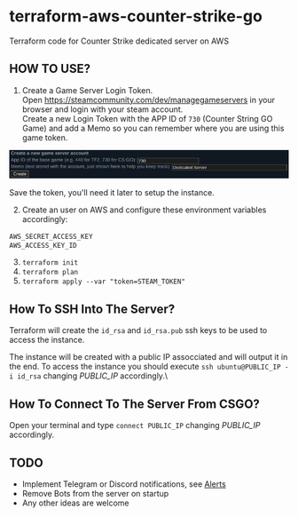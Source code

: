 # terraform-aws-counter-strike-go

Terraform code for Counter Strike dedicated server on AWS

## HOW TO USE?

1. Create a Game Server Login Token.\
Open https://steamcommunity.com/dev/managegameservers in your browser and login with your steam account.\
Create a new Login Token with the APP ID of `730` (Counter String GO Game) and add a Memo so you can remember
where you are using this game token.

![steam token](steam_token.png "Token")

Save the token, you'll need it later to setup the instance.

2. Create an user on AWS and configure these environment variables accordingly:
```
AWS_SECRET_ACCESS_KEY
AWS_ACCESS_KEY_ID
```

3. `terraform init`
4. `terraform plan`
5. `terraform apply --var "token=STEAM_TOKEN"`

## How To SSH Into The Server?
Terraform will create the `id_rsa` and `id_rsa.pub` ssh keys to be used to access the instance.

The instance will be created with a public IP assocciated and will output it in the end. To access the instance
you should execute `ssh ubuntu@PUBLIC_IP -i id_rsa` changing *PUBLIC_IP* accordingly.\

## How To Connect To The Server From CSGO?
Open your terminal and type `connect PUBLIC_IP` changing *PUBLIC_IP* accordingly.


## TODO
- Implement Telegram or Discord notifications, see [Alerts](https://docs.linuxgsm.com/alerts)
- Remove Bots from the server on startup
- Any other ideas are welcome
